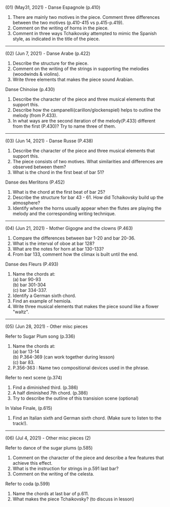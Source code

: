 (01) (May31, 2021) - Danse Espagnole (p.410)

1. There are mainly two motives in the piece. Comment three differences between the two motives (p.410-415 vs p.415-p.419).
2. Comment on the writing of horns in the piece.
3. Comment in three ways Tchaikovsky attempted to mimic the Spanish style, as indicated in the title of the piece.
------------------------------------------------------------------------------------------------------------------------------------
(02) (Jun 7, 2021) - Danse Arabe (p.422)

1. Describe the structure for the piece.
2. Comment on the writing of the strings in supporting the melodies (woodwinds & violins).
3. Write three elements that makes the piece sound Arabian.

Danse Chinoise (p.430)
1. Describe the character of the piece and three musical elements that support this.
2. Describe how the campanelli(carillon/glockenspiel) helps to outline the melody (from P.433).
3. In what ways are the second iteration of the melody(P.433) different from the first (P.430)? Try to name three of them.
------------------------------------------------------------------------------------------------------------------------------------
(03) (Jun 14, 2021) - Danse Russe (P.438)
1. Describe the character of the piece and three musical elements that support this.
2. The piece consists of two motives. What similarities and differences are observed between them?
3. What is the chord in the first beat of bar 51?

Danse des Merlitons (P.452)
1. What is the chord at the first beat of bar 25?
2. Describe the structure for bar 43 - 61. How did Tchaikovsky build up the atmosphere?
3. Identify where the horns usually appear when the flutes are playing the melody and the corresponding writing technique.

------------------------------------------------------------------------------------------------------------------------------------
(04) (Jun 21, 2021) - Mother Gigogne and the clowns (P.463)
1. Compare the differences between bar 1-20 and bar 20-36.
2. What is the interval of oboe at bar 128?
3. What are the notes for horn at bar 130-133?
4. From bar 133, comment how the climax is built until the end.

Danse des Fleurs (P.493)
1. Name the chords at:\
    (a) bar 90-93\
    (b) bar 301-304\
    (c) bar 334-337.
2. Identify a German sixth chord.
3. Find an example of hemiola.
4. Write three musical elements that makes the piece sound like a flower "waltz".
------------------------------------------------------------------------------------------------------------------------------------
(05) (Jun 28, 2021) - Other misc pieces

Refer to Sugar Plum song (p.336)
1. Name the chords at:\
    (a) bar 13-14\
    (b) P.364-369 (can work together during lesson)\
    (c) bar 83.
2. P.356-363 : Name two compositional devices used in the phrase.

Refer to next scene (p.374)
1. Find a diminished third. (p.386)
2. A half diminished 7th chord. (p.386)
3. Try to describe the outline of this transision scene (optional)

In Valse Finale, (p.615)
1. Find an Italian sixth and German sixth chord. (Make sure to listen to the track!).
------------------------------------------------------------------------------------------------------------------------------------
(06) (Jul 4, 2021) - Other misc pieces (2)

Refer to dance of the sugar plums (p.585) 
1. Comment on the character of the piece and describe a few features that achieve this effect.
2. What is the instruction for strings in p.591 last bar?
3. Comment on the writing of the celesta.

Refer to coda (p.599)
1. Name the chords at last bar of p.611.
2. What makes the piece Tchaikovsky? (to discuss in lesson)
